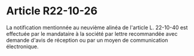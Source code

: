 # Article R22-10-26

<p>La notification mentionnée au neuvième alinéa de l'article L. 22-10-40 est effectuée par le mandataire à la société par lettre recommandée avec demande d'avis de réception ou par un moyen de communication électronique.</p>